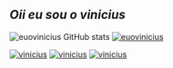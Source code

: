    
 ## *Oii eu sou o vinicius*               

 

                                                                                                                                 

![euovinicius GitHub stats](https://github-readme-stats.vercel.app/api?username=euovinicius&show_icons=true&theme=tokyonight) [![euovinicius](https://github-readme-stats.vercel.app/api/top-langs/?username=euovinicius&layout=tokyonight)](https://github.com/euovinicius/github-readme-stats)




   


[![vinicius](https://img.shields.io/badge/Facebook-1877F2?style=for-the-badge&logo=facebook&logoColor=white)](https://www.facebook.com/vinicius.almeidafidelis) [![vinicius](https://img.shields.io/badge/LinkedIn-0077B5?style=for-the-badge&logo=linkedin&logoColor=white)](https://www.linkedin.com/in/vinicius-almeida-b06729216/) [![vinicius](https://img.shields.io/badge/Instagram-E4405F?style=for-the-badge&logo=instagram&logoColor=white)](https://www.instagram.com/euovinicin/)


